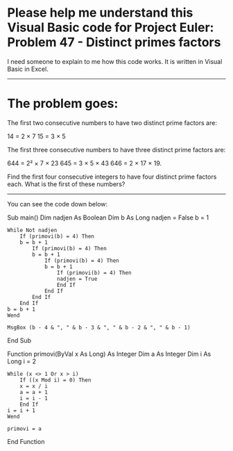 # Please help me understand this Visual Basic code for Project Euler: Problem 47 - Distinct primes factors 
I need someone to explain to me how this code works. 
It is written in Visual Basic in Excel.

-----------------------------------------------------------------------------
# The problem goes: 
The first two consecutive numbers to have two distinct prime factors are:

14 = 2 × 7
15 = 3 × 5

The first three consecutive numbers to have three distinct prime factors are:

644 = 2² × 7 × 23
645 = 3 × 5 × 43
646 = 2 × 17 × 19.

Find the first four consecutive integers to have four distinct prime factors each. What is the first of these numbers?

-----------------------------------------------------------------------------
You can see the code down below:

Sub main()
    Dim nadjen As Boolean
    Dim b As Long
    nadjen = False
    b = 1

    While Not nadjen
        If (primovi(b) = 4) Then
        b = b + 1
            If (primovi(b) = 4) Then
            b = b + 1
                If (primovi(b) = 4) Then
                b = b + 1
                    If (primovi(b) = 4) Then
                    nadjen = True
                    End If
                End If
            End If
        End If
    b = b + 1
    Wend

    MsgBox (b - 4 & ", " & b - 3 & ", " & b - 2 & ", " & b - 1)
End Sub

Function primovi(ByVal x As Long) As Integer
    Dim a As Integer
    Dim i As Long
    i = 2

    While (x <> 1 Or x > i)
        If ((x Mod i) = 0) Then
        x = x / i
        a = a + 1
        i = i - 1
        End If
    i = i + 1
    Wend

    primovi = a
End Function
